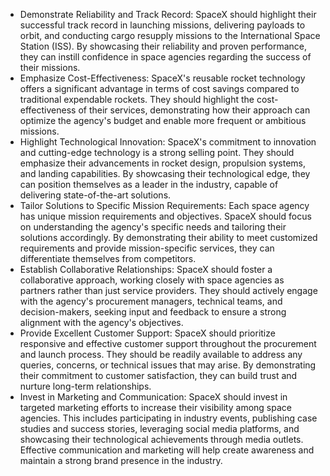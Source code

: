 
- Demonstrate Reliability and Track Record: SpaceX should highlight their successful track record in launching missions, delivering payloads to orbit, and conducting cargo resupply missions to the International Space Station (ISS). By showcasing their reliability and proven performance, they can instill confidence in space agencies regarding the success of their missions.
- Emphasize Cost-Effectiveness: SpaceX's reusable rocket technology offers a significant advantage in terms of cost savings compared to traditional expendable rockets. They should highlight the cost-effectiveness of their services, demonstrating how their approach can optimize the agency's budget and enable more frequent or ambitious missions.
- Highlight Technological Innovation: SpaceX's commitment to innovation and cutting-edge technology is a strong selling point. They should emphasize their advancements in rocket design, propulsion systems, and landing capabilities. By showcasing their technological edge, they can position themselves as a leader in the industry, capable of delivering state-of-the-art solutions.
- Tailor Solutions to Specific Mission Requirements: Each space agency has unique mission requirements and objectives. SpaceX should focus on understanding the agency's specific needs and tailoring their solutions accordingly. By demonstrating their ability to meet customized requirements and provide mission-specific services, they can differentiate themselves from competitors.
- Establish Collaborative Relationships: SpaceX should foster a collaborative approach, working closely with space agencies as partners rather than just service providers. They should actively engage with the agency's procurement managers, technical teams, and decision-makers, seeking input and feedback to ensure a strong alignment with the agency's objectives.
- Provide Excellent Customer Support: SpaceX should prioritize responsive and effective customer support throughout the procurement and launch process. They should be readily available to address any queries, concerns, or technical issues that may arise. By demonstrating their commitment to customer satisfaction, they can build trust and nurture long-term relationships.
- Invest in Marketing and Communication: SpaceX should invest in targeted marketing efforts to increase their visibility among space agencies. This includes participating in industry events, publishing case studies and success stories, leveraging social media platforms, and showcasing their technological achievements through media outlets. Effective communication and marketing will help create awareness and maintain a strong brand presence in the industry.



